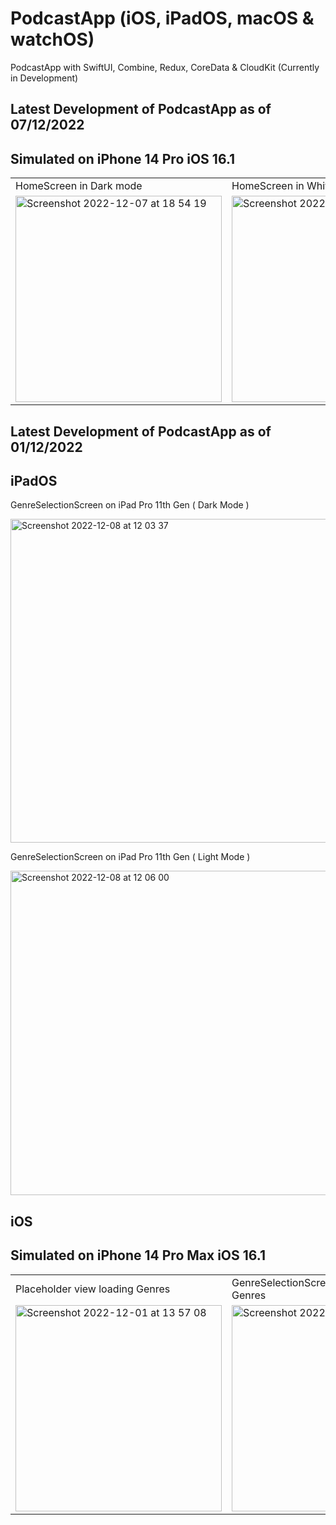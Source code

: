 # PodcastApp (iOS, iPadOS, macOS & watchOS)
PodcastApp with SwiftUI, Combine, Redux, CoreData &amp; CloudKit (Currently in Development)



## Latest Development of PodcastApp as of 07/12/2022

## Simulated on iPhone 14 Pro iOS 16.1

<table>
  <tr>
    <td>HomeScreen in Dark mode </td>
    <td>HomeScreen in White mode</td>
  </tr>
  <tr>
    <td><img width="330" alt="Screenshot 2022-12-07 at 18 54 19" src="https://user-images.githubusercontent.com/91268094/206259933-819b203c-4c27-41e6-aaa7-4c6b9ed5a300.png"></td>
    <td><img width="330" alt="Screenshot 2022-12-07 at 18 55 49" src="https://user-images.githubusercontent.com/91268094/206259940-ecebc0ef-2a18-4233-9218-ea37ff246d90.png"></td>
  </tr>
 </table>

## Latest Development of PodcastApp as of 01/12/2022

## iPadOS 

GenreSelectionScreen on iPad Pro 11th Gen ( Dark Mode )

<img width="518" alt="Screenshot 2022-12-08 at 12 03 37" src="https://user-images.githubusercontent.com/91268094/206434947-504cfb69-505e-4f61-bedd-1268633a259c.png">

GenreSelectionScreen on iPad Pro 11th Gen ( Light Mode )

<img width="519" alt="Screenshot 2022-12-08 at 12 06 00" src="https://user-images.githubusercontent.com/91268094/206434973-d3d2b500-a174-4103-aece-d6647b341878.png">


## iOS 

## Simulated on iPhone 14 Pro Max iOS 16.1

<table>
  <tr>
    <td>Placeholder view loading Genres</td>
    <td>GenreSelectionScreen successfully loaded Genres</td>
  </tr>
  <tr>
    <td><img width="330" alt="Screenshot 2022-12-01 at 13 57 08" src="https://user-images.githubusercontent.com/91268094/205089161-8c520825-2983-4810-85ea-528dbc69cf86.png"></td>
    <td><img width="330" alt="Screenshot 2022-12-01 at 14 01 35" src="https://user-images.githubusercontent.com/91268094/205089174-a97452ff-64f2-40ae-b4fc-b10919162e7f.png"></td>
  </tr>
 </table>
 



